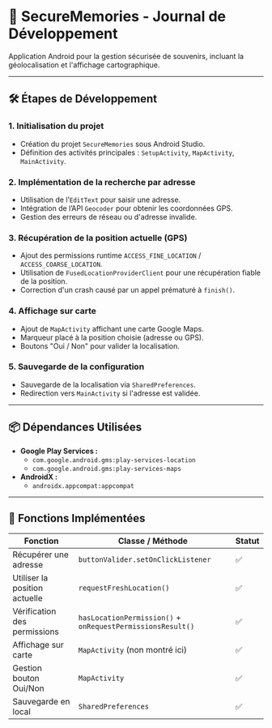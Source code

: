 # 📱 SecureMemories - Journal de Développement

Application Android pour la gestion sécurisée de souvenirs, incluant la géolocalisation et l'affichage cartographique.

---

## 🛠️ Étapes de Développement

### 1. Initialisation du projet
- Création du projet `SecureMemories` sous Android Studio.
- Définition des activités principales : `SetupActivity`, `MapActivity`, `MainActivity`.

### 2. Implémentation de la recherche par adresse
- Utilisation de l’`EditText` pour saisir une adresse.
- Intégration de l’API `Geocoder` pour obtenir les coordonnées GPS.
- Gestion des erreurs de réseau ou d'adresse invalide.

### 3. Récupération de la position actuelle (GPS)
- Ajout des permissions runtime `ACCESS_FINE_LOCATION` / `ACCESS_COARSE_LOCATION`.
- Utilisation de `FusedLocationProviderClient` pour une récupération fiable de la position.
- Correction d'un crash causé par un appel prématuré à `finish()`.

### 4. Affichage sur carte
- Ajout de `MapActivity` affichant une carte Google Maps.
- Marqueur placé à la position choisie (adresse ou GPS).
- Boutons "Oui / Non" pour valider la localisation.

### 5. Sauvegarde de la configuration
- Sauvegarde de la localisation via `SharedPreferences`.
- Redirection vers `MainActivity` si l'adresse est validée.

---

## 📦 Dépendances Utilisées

- **Google Play Services :**
  - `com.google.android.gms:play-services-location`
  - `com.google.android.gms:play-services-maps`
- **AndroidX :**
  - `androidx.appcompat:appcompat`

---

## 🧪 Fonctions Implémentées

| Fonction                        | Classe / Méthode                         | Statut |
|-------------------------------|------------------------------------------|--------|
| Récupérer une adresse         | `buttonValider.setOnClickListener`       | ✅     |
| Utiliser la position actuelle | `requestFreshLocation()`                 | ✅     |
| Vérification des permissions  | `hasLocationPermission()` + `onRequestPermissionsResult()` | ✅ |
| Affichage sur carte           | `MapActivity` (non montré ici)           | ✅     |
| Gestion bouton Oui/Non        | `MapActivity`                            | ✅     |
| Sauvegarde en local           | `SharedPreferences`                      | ✅     |

